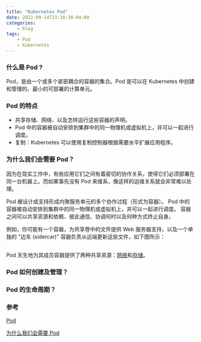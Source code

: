 ```yaml
---
title: "Kubernetes Pod"
date: 2022-09-14T23:20:30-04:00
categories:
    - blog
tags:
    - Pod
    - Kubernetes
---
```


### **什么是 Pod ?**

Pod，是由一个或多个紧密耦合的容器的集合。Pod 是可以在 Kubernetes 中创建和管理的、最小的可部署的计算单元。

### **Pod 的特点**

- 共享存储、网络、以及怎样运行这些容器的声明。
- Pod 中的容器被自动安排到集群中的同一物理机或虚拟机上，并可以一起进行调度。
- 复制：Kubernetes 可以使用复制控制器根据需要水平扩展应用程序。

### **为什么我们会需要 Pod？**

因为在现实工作中，有些应用它们之间有着密切的协作关系，使得它们必须部署在同一台机器上。而如果事先没有 Pod 来维系，像这样的运维关系就会非常难以处理。

Pod 被设计成支持形成内聚服务单元的多个协作过程（形式为容器）。 Pod 中的容器被自动安排到集群中的同一物理机或虚拟机上，并可以一起进行调度。 容器之间可以共享资源和依赖、彼此通信、协调何时以及何种方式终止自身。

例如，你可能有一个容器，为共享卷中的文件提供 Web 服务器支持，以及一个单独的 "边车 (sidercar)" 容器负责从远端更新这些文件，如下图所示：

<img src="https://d33wubrfki0l68.cloudfront.net/aecab1f649bc640ebef1f05581bfcc91a48038c4/728d6/images/docs/pod.svg" alt="Pod 创建示意图" style="zoom: 5%;" />

Pod 天生地为其成员容器提供了两种共享资源：[网络](https://kubernetes.io/zh-cn/docs/concepts/workloads/pods/#pod-networking)和[存储](https://kubernetes.io/zh-cn/docs/concepts/workloads/pods/#pod-storage)。

### **Pod 如何创建及管理？**



### **Pod 的生命周期？**



### **参考**

[Pod](https://kubernetes.io/zh-cn/docs/concepts/workloads/pods/)

 [为什么我们会需要 Pod](https://time.geekbang.org/column/article/40092)